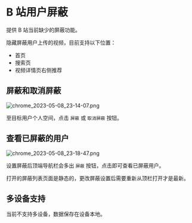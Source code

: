 # B 站用户屏蔽

提供 B 站当前缺少的屏蔽功能。

隐藏屏蔽用户上传的视频，目前支持以下位置：

- 首页
- 搜索页
- 视频详情页右侧推荐

## 屏蔽和取消屏蔽

![chrome_2023-05-08_23-14-07.png](https://cdn.jsdelivr.net/gh/NateScarlet/user-scripts@master/src/bilibili.com/img/chrome_2023-05-08_23-14-07.png)

至目标用户个人空间，点击 `屏蔽` 或 `取消屏蔽` 按钮。

## 查看已屏蔽的用户

![chrome_2023-05-08_23-18-47.png](https://cdn.jsdelivr.net/gh/NateScarlet/user-scripts@master/src/bilibili.com/img/chrome_2023-05-08_23-18-47.png)

设置屏蔽后顶端导航栏会多出 `屏蔽` 按钮，点击即可查看已屏蔽用户。

打开的屏蔽列表页面是静态的，更改屏蔽设置后需要重新从顶栏打开才是最新。

## 多设备支持

当前不支持多设备，数据保存在设备本地。
